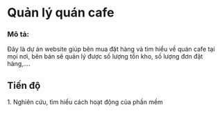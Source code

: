 <h1>Quản lý quán cafe</h1>
<h3>Mô tả: </h3> <t>Đây là dự án website giúp bên mua đặt hàng và tìm hiểu về quán cafe tại mọi nơi, bên bán sẽ quản lý được số lượng tồn kho, số lượng đơn đặt hàng,....</t>
<h2>Tiến độ</h2>
1. Nghiên cứu, tìm hiểu cách hoạt động của phần mềm


